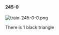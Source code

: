#### 245-0
![train-245-0-0.png](https://github.com/lil-lab/nlvr/raw/master/nlvr/train/images/32/train-245-0-0.png "train-245-0-0.png")

There is 1 black triangle